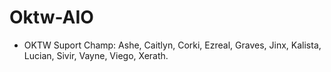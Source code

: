 # Oktw-AIO
* OKTW Suport Champ: Ashe, Caitlyn, Corki, Ezreal, Graves, Jinx, Kalista, Lucian, Sivir, Vayne, Viego, Xerath.
